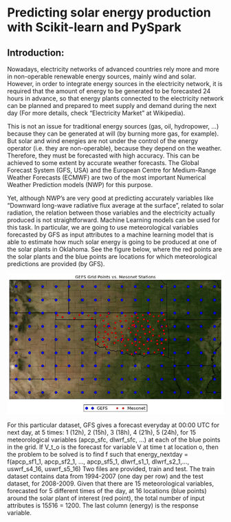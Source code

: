# Predicting solar energy production with Scikit-learn and PySpark

## Introduction:
Nowadays, electricity networks of advanced countries rely more and more in non-operable renewable energy sources, mainly wind and solar. However, in order to integrate energy sources in the electricity network, it is required that the amount of energy to be generated to be forecasted 24 hours in advance, so that energy plants connected to the electricity network can be planned and prepared to meet supply and demand during the next day (For more details, check “Electricity Market” at Wikipedia).

This is not an issue for traditional energy sources (gas, oil, hydropower, …) because they can be generated at will (by burning more gas, for example). But solar and wind energies are not under the control of the energy operator (i.e. they are non-operable), because they depend on the weather. Therefore, they must be forecasted with high accuracy. This can be achieved to some extent by accurate weather forecasts. The Global Forecast System (GFS, USA) and the European Centre for Medium-Range Weather Forecasts (ECMWF) are two of the most important Numerical Weather Prediction models (NWP) for this purpose.

Yet, although NWP’s are very good at predicting accurately variables like “Downward long-wave radiative flux average at the surface”, related to solar radiation, the relation between those variables and the electricity actually produced is not straightforward. Machine Learning models can be used for this task.
In particular, we are going to use meteorological variables forecasted by GFS as input attributes to a machine learning model that is able to estimate how much solar energy is going to be produced at one of the solar plants in Oklahoma. See the figure below, where the red points are the solar plants and the blue points are locations for which meteorological predictions are provided (by GFS).

![](GEFS_Grid_Points_vs_Mesonet_Stations.PNG)

For this particular dataset, GFS gives a forecast everyday at 00:00 UTC for next day, at 5 times: 1 (12h), 2 (15h), 3 (18h), 4 (21h), 5 (24h), for 15 meteorological variables (apcp_sfc, dlwrf_sfc, …) at each of the blue points in the grid. If V_t_o is the forecast for variable V at time t at location o, then the problem to be solved is to find f such that
energy_nextday = f(apcp_sf1_1, apcp_sf2_1, …, apcp_sf5_1, dlwrf_s1_1, dlwrf_s2_1,…, uswrf_s4_16, uswrf_s5_16)
Two files are provided, train and test. The train dataset contains data from 1994-2007 (one day per row) and the test dataset, for 2008-2009. Given that there are 15 meteorological variables, forecasted for 5 different times of the day, at 16 locations (blue points) around the solar plant of interest (red point), the total number of input attributes is 15*5*16 = 1200. The last column (energy) is the response variable.



